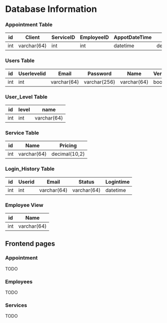 # Database Information

### Appointment Table

| id  | Client      | ServiceID | EmployeeID | AppotDateTime | Tips          | Total         |
| --- | ----------- | --------- | ---------- | ------------- | ------------- | ------------- |
| int | varchar(64) | int       | int        | datetime      | decimal(10,2) | decimal(10,2) |

### Users Table

| id  | Userlevelid | Email       | Password     | Name        | Verified | Creationdate |
| --- | ----------- | ----------- | ------------ | ----------- | -------- | ------------ |
| int | int         | varchar(64) | varchar(256) | varchar(64) | boolean  | datetime     |

### User_Level Table

| id  | level | name        |
| --- | ----- | ----------- |
| int | int   | varchar(64) |

### Service Table

| id  | Name        | Pricing       |
| --- | ----------- | ------------- |
| int | varchar(64) | decimal(10,2) |

### Login_History Table

| id  | Userid | Email       | Status      | Logintime |
| --- | ------ | ----------- | ----------- | --------- |
| int | int    | varchar(64) | varchar(64) | datetime  |

### Employee View

| id  | Name        |
| --- | ----------- |
| int | varchar(64) |

## Frontend pages

### Appointment

TODO

### Employees

TODO

### Services

TODO
